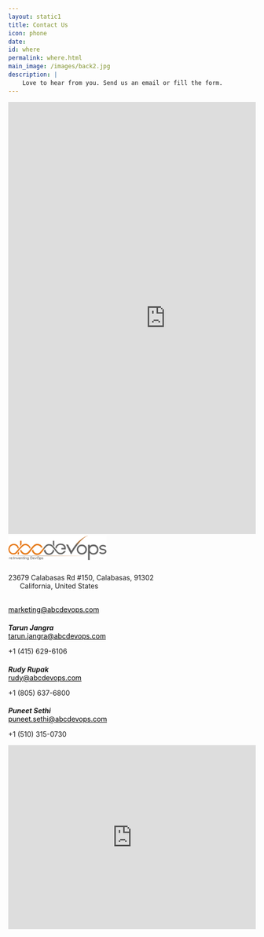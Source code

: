 ```yaml
---
layout: static1
title: Contact Us
icon: phone
date: 
id: where
permalink: where.html
main_image: /images/back2.jpg
description: | 
    Love to hear from you. Send us an email or fill the form.
---
```


<div class="formsec">
    <div class="ui container grid m-0">
        <div class="eight wide computer sixteen wide mobile column">
            <iframe src="https://docs.google.com/forms/d/e/1FAIpQLSfHn6yZc9JXlc5J-MtQT6USDPfhCZgpSzLSwydPNdcbcWLjBQ/viewform?embedded=true" width="640" height="880" frameborder="0" marginheight="0" marginwidth="0">Loading...</iframe>
        </div>
        <div class="eight wide computer sixteen wide mobile column">
            <div class="address-right-cont-us" style="float:left; width:100%;">
                <div class="contact-row">
                    <!-- <h3 style="margin-bottom: 20px;">ABCDevOps</h3> -->
                    <img class="ui image logo" src="/images/logo-abc-home.png" alt="abcdevops" style="max-width: 200px; margin-bottom: 10px;">
                    <p class="no-margin-bt"><i class="map marker alternate icon"></i>23679 Calabasas Rd #150, Calabasas, 91302<br> &nbsp;&nbsp;&nbsp;&nbsp;&nbsp;  California, United States</p><br>
                                    <a href="mailto:market@abcdevops.com" class="no-margin-bt" style="color: #000;"><i class="envelope outline icon"></i>marketing@abcdevops.com</a>
                </div>                
                <!-- Contact rows -->
                <div class="contact-row">
                    <h5 style="margin-bottom: 0;">Tarun Jangra 
                    <a href="https://twitter.com/jangratarun" target="_blank"><i class="ui icon small twitter"></i></a><a href="https://www.linkedin.com/in/tarunjangra" target="_blank"><i class="ui icon small linkedin"></i></a></h5>
                                    <a href="mailto:tarun.jangra@abcdevops.com" class="no-margin-bt" style="color: #000;"><i class="envelope outline icon"></i>tarun.jangra@abcdevops.com</a>
                                    <p> <i class="mobile alternate icon"></i>+1 (415) 629-6106<br></p>
                </div>
                <div class="contact-row">
                     <h5 style="margin-bottom: 0;">Rudy Rupak &nbsp;&nbsp;<a href="https://twitter.com/rudyrupak" target="_blank"><i class="ui icon small twitter"></i></a> <a href="https://www.linkedin.com/in/rudyrupak" target="_blank"><i class="ui icon small linkedin"></i></a></h5>
                                    <a href="mailto:rudy.rupak@abcdevops.com" class="no-margin-bt" style="color: #000;"><i class="envelope outline icon"></i>rudy@abcdevops.com</a>
                                    <p> <i class="mobile alternate icon"></i>+1 (805) 637-6800</p>
                </div>
                <div class="contact-row">
                     <h5 style="margin-bottom: 0;">Puneet Sethi &nbsp;&nbsp;<a href="https://twitter.com/puneetsethi25" target="_blank"><i class="ui icon small twitter"></i></a> <a href="https://www.linkedin.com/in/puneet-sethi-4618aaaa/" target="_blank"><i class="ui icon small linkedin"></i></a></h5>
                                    <a href="mailto:rudy.rupak@abcdevops.com" class="no-margin-bt" style="color: #000;"><i class="envelope outline icon"></i>puneet.sethi@abcdevops.com</a>
                                    <p> <i class="mobile alternate icon"></i>+1 (510) 315-0730</p>
                </div>
                  <div class="sixteen wide computer column sixteen wide mobile columns">
                            <iframe src="https://www.google.com/maps/embed?pb=!1m18!1m12!1m3!1d3301.6006153651456!2d-118.64585688453185!3d34.156558619672516!2m3!1f0!2f0!3f0!3m2!1i1024!2i768!4f13.1!3m3!1m2!1s0x80c29e6954a9d5e1%3A0x40d64cb3bdae3844!2s23679+Calabasas+Rd+%23150%2C+Calabasas%2C+CA+91302%2C+USA!5e0!3m2!1sen!2sin!4v1458558944284" style="width: 100%; height: 375px;" frameborder="0"></iframe>
                        </div>
            </div>
        </div>
    </div>
</div>